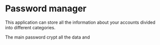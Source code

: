 # Password manager 

This application can store all the information about your accounts divided into different categories.

The main password crypt all the data and 
